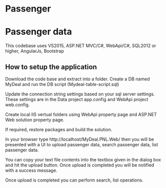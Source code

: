 # Passenger
Passenger data
=======================
This codebase uses VS2015, ASP.NET MVC/C#, WebApi/C#, SQL2012 or higher, AngularJs, Bootstrap

How to setup the application
----------------------------
Download the code base and extract into a folder.
Create a DB named MyDeal and run the DB script (Mydeal-table-script.sql)

Update the connection string settings based on your sql server settings. These settings are in the Data project app.config and 
WebApi project web.config.

Create local IIS vertual folders using WebApi property page and ASP.NET Web solution property page.

If required, restore packages and build the solution. 

In your browser type http://localhost/MyDeal.PNL.Web/ then you will be presented with a UI to upload passenger data, search passenger data, list passenger data.

You can copy your text file contents into the textbox given in the dialog box and hit the upload button. Once upload is completed you will be notified with a success message.

Once upload is completed you can perform search, list operations.
